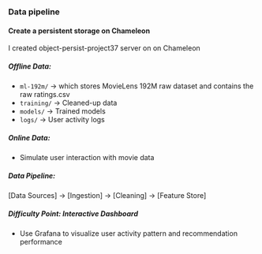 ### Data pipeline

#### Create a persistent storage on Chameleon
I created object-persist-project37 server on on Chameleon
##### Offline Data:
- `ml-192m/` → which stores MovieLens 192M raw dataset and contains the raw ratings.csv
- `training/` → Cleaned-up data
- `models/` → Trained models
- `logs/` → User activity logs
##### Online Data: 
- Simulate user interaction with movie data
##### Data Pipeline:
[Data Sources] → [Ingestion] → [Cleaning] → [Feature Store]
##### Difficulty Point: Interactive Dashboard
- Use Grafana to visualize user activity pattern and recommendation performance

